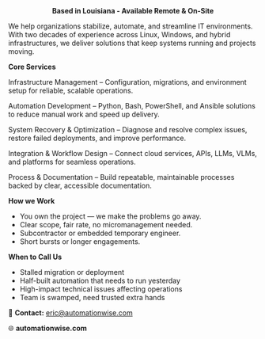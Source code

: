 <div align="center">
  <b>Based in Louisiana - Available Remote & On-Site</b>
</div>

We help organizations stabilize, automate, and streamline IT environments. With two decades of experience across Linux, Windows, and hybrid infrastructures, we deliver solutions that keep systems running and projects moving.

**Core Services**

Infrastructure Management 
    – Configuration, migrations, and environment setup for reliable, scalable operations.

Automation Development 
    – Python, Bash, PowerShell, and Ansible solutions to reduce manual work and speed up delivery.

System Recovery & Optimization 
    – Diagnose and resolve complex issues, restore failed deployments, and improve performance.

Integration & Workflow Design 
    – Connect cloud services, APIs, LLMs, VLMs, and platforms for seamless operations.

Process & Documentation 
    – Build repeatable, maintainable processes backed by clear, accessible documentation.

**How we Work**
- You own the project — we make the problems go away.
- Clear scope, fair rate, no micromanagement needed.
- Subcontractor or embedded temporary engineer.
- Short bursts or longer engagements.

**When to Call Us**
- Stalled migration or deployment
- Half-built automation that needs to run yesterday
- High-impact technical issues affecting operations
- Team is swamped, need trusted extra hands

📧 **Contact:** eric@automationwise.com

🌐 **automationwise.com**
